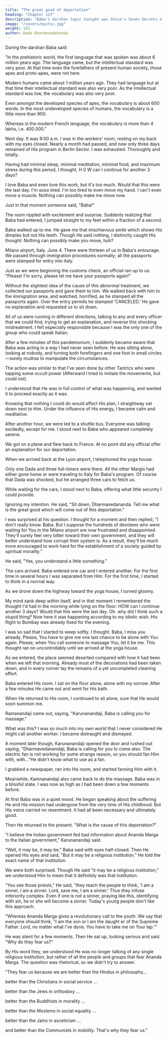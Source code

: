 ```yaml
---
title: "The great good of deportation"
heading: "Chapter 12f"
description: "Baba's darshan topic tonight was Shiva's Seven Secrets of Success"
image: "/covers/mystic.jpg"
weight: 192
author: Dada Dharmavedananda
---
```



During the darshan Baba said:

"In the prehistoric world, the first language that was spoken was about 6 million years ago. The 
language came, but the intellectual standard was very poor. At that time even the forefathers of present human society, those apes and proto-apes, were not here. 

Modern humans came about 1 million years ago. They had language but at that time their intellectual standard was also very poor. As the intellectual standard was low, the vocabulary was also very poor. 

Even amongst the developed species of apes, the vocabulary is about 600 words. In the most undeveloped species of humans, the vocabulary is a little more than 900. 

Whereas in the modern French language, the vocabulary is more than 4 lakhs, i.e. 400.000." 


Next day. It was 9:00 a.m. I was in the workers' room, resting on my back with my eyes closed. Nearly a month had passed, and now only three days remained of His program in Berlin Sector. I was exhausted. Thoroughly and totally. 

Having had minimal sleep, minimal meditation, minimal food, and maximum stress during this period, I thought, H 0 W can I continue for another 3 days? 

I love Baba and even love this work, but it's too much. Would that this were the last day. I'm sooo tired. I'm too tired to even move my hand. I can't even move a muscle. Nothing can possibly make me move now.

Just in that moment someone said, "Baba!" 

The room rippled with excitement and surprise. Suddenly realizing that 
Baba had entered, I jumped straight to my feet within a fraction of a second. 

Baba walked up to me. He gave me that mischievous smile which shows 
His dimples but not His teeth. Though He said nothing, I distinctly caught His 
thought: Nothing can possibly make you move, huh? 

 

Milano airport, Italy. June 4. There were thirteen of us in Baba's entourage. 
We passed through immigration procedures normally; all the passports were 
stamped for entry into Italy. 

Just as we were beginning the customs check, an official ran up to us. 
"Please! I'm sorry, please let me have your passports again!" 

Without the slightest idea of the cause of this abnormal treatment, we 
collected our passports and gave them to him. We walked back with him to the immigration area, and watched, horrified, as he stamped all the passports again. Over the entry permits he stamped 'CANCELED.' He gave no explanation and requested us to sit down. 

All of us were running in different directions, talking to any and every officer that we could find, trying to get an explanation, and reverse this shocking mistreatment. I felt especially responsible because I was the only one of the group who could speak Italian. 

After a few minutes of this pandemonium, I suddenly became aware that Baba was acting in a way I had never seen before. He was sitting alone, looking at nobody, and turning both forefingers and one foot in small circles—surely mudras to manipulate the circumstances.

The action was similar to that I’ve seen done by other Tantrics who were tapping some occult power (Afterward I tried to imitate the movements, but could not).

I understood that He was in full control of what was happening, and wanted it to proceed exactly as it was. 

Knowing that nothing I could do would affect His plan, I straightway sat down next to Him. Under the influence of His energy, I became calm and meditative. 

After another hour, we were led to a shuttle bus. Everyone was talking excitedly, except for me. I stood next to Baba who appeared completely serene. 

We got on a plane and flew back to France. At no point did any official offer an explanation for our deportation. 

When we arrived back at the Lyon airport, I telephoned the yoga house. 

Only one Dada and three full-timers were there. All the other Margis had either gone home or were traveling to Italy for Baba's program. Of course that Dada was shocked, but he arranged three cars to fetch us. 

While waiting for the cars, I stood next to Baba, offering what little security I could provide. 

Ignoring my intention. He said, "Sit down, Dharmavedananda. Tell me what is the great good which will come out of this deportation." 


I was surprised at his question. I thought for a moment and then replied, "I don't really know. Baba. But I suppose the hundreds of devotees who were waiting for You in the Milano airport are now frustrated and disappointed. They'll surely feel very bitter toward their own government, and they will better understand how corrupt their system is. As a result, they'll be much more encouraged to work hard for the establishment of a society guided by spiritual morality." 

He said, "Yes, you understand a little something." 

The cars arrived. Baba entered one car and I entered another. For the first time in several hours I was separated from Him. For the first time, I started to think in a normal way. 

As we drove down the highway toward the yoga house, I turned gloomy. 

My mind sank deep within itself, and in that moment I remembered the thought I'd had in the morning while lying on the floor: HOW can I continue another 3 days? Would that this were the last day. Oh. why did I think such a stupid thing? Now here it was happening according to my idiotic wish. His flight to Bombay was already fixed for the evening. 

I was so sad that I started to weep softly. I thought. Baba, I miss you 
already. Please, You have to give me one last chance to be 
alone with You again. Please, when You call someone to massage You, let it be 
me. This thought ran on uncontrollably until we arrived at the yoga house. 

As we entered, the place seemed deserted compared with how it had been when we left that morning. Already most of the decorations had been taken down, and in every corner lay the remains of a yet uncompleted cleaning effort. 

Baba entered His room. I sat on the floor alone, alone with my sorrow. 
After a few minutes He came out and went for His bath. 

When He returned to His room, I continued to sit alone, sure that He would 
soon summon me. 

Ramanandaji came out, saying, "Karunanandaji, Baba is calling you for 
massage." 

What was this? I was so much into my own world that I never considered 
He might call another worker. I became distraught and dismayed. 


A moment later though, Karunanandaji opened the door and rushed out saying, "Dharmavedanandaji, Baba is calling for you to come also. The electric fan is not working for some strange reason, so you should fan Him with, with..."He didn't know what to use as a fan. 

I grabbed a newspaper, ran into His room, and started fanning Him with it. 

Meanwhile, Kamnanandaji also came back to do the massage. Baba was in a blissful state. I was now as high as I had been down a few moments before. 

At first Baba was in a quiet mood. He began speaking about the suffering 
He and His mission had undergone from the very time of His childhood. But 
His voice carried no resentment. It had all been necessary and ultimately good. 

Then He returned to the present. "What is the cause of this deportation?" 

"I believe the Indian government fed bad information about Ananda Marga to the Italian government," Karunanandaji said. 
 
"Well, it may be, it may be," Baba said with eyes half-closed. Then He opened His eyes and said, "But it may be a religious institution." He told the exact name of that institution. 

We were both surprised. Though He said "it may be a religious institution," 
we understood Him to mean that it definitely was that institution. 

"You see those priests," He said, "they teach the people to think, 'I am a 
sinner, I am a sinner. Lord, save me, I am a sinner.' Thus they infuse inferiority 
complex. Even if one is not a sinner, praying like this, identifying with sin, he 
or she will become a sinner. Today's young people don't like this approach. 

"Whereas Ananda Marga gives a revolutionary call to the youth. We say 
that everyone should think, "I am the son or I am the daught er of the Supreme 
Father. Lord, no matter what I've done. You have to take me on Your lap.'" 

He was silent for a few moments. Then He sat up, looking serious and said. 
"Why do they fear us?" 

By His word they, we understood He was no longer talking of any single 
religious institution, but rather of all the people and groups that fear Ananda 
Marga. The question was rhetorical, so we didn't try to answer. 

"They fear us because we are better than the Hindus in philosophy... 

better than the Christians in social service ... 

better than the Jews in orthodoxy ... 

better than the Buddhists in morality ... 

better than the Moslems in social equality ... 

better than the Jains in asceticism ... 

and better than the Communists in mobility. That's why they fear us." 

